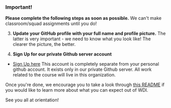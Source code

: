 ### Important!

**Please complete the following steps as soon as possible.** We can't make classroom/squad assignments until you do!

3. **Update your GitHub profile with your full name and profile picture.** The latter is very important - we need to know what you look like! The clearer the picture, the better.

4. **Sign Up for our private Github server account**
  - [Sign Up here](https://git.generalassemb.ly/join?source=header)
  This account is completely separate from your personal github account. It exists only in our private Github server. All work related to the course will live in this organization.

Once you're done, we encourage you to take a look through [this README](readme.md) if you would like to learn more about what you can expect out of WDI.

See you all at orientation!

